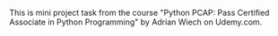 This is mini project task from the course "Python PCAP: Pass Certified Associate in Python Programming" by Adrian Wiech on Udemy.com.

